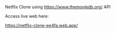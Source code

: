 Netflix Clone using https://www.themoviedb.org/ API

Access live web here:

https://netflix-clone-ee4fa.web.app/
